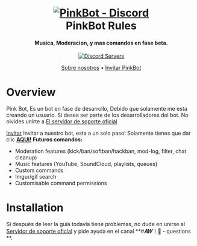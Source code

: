 <h1 align="center">
  <br>
  <a href="https://discord.gg/Q8gygxPd52"><img src="https://i.imgur.com/O61m7PX.png" alt="PinkBot - Discord"></a>
  <br>
 PinkBot Rules
  <br>
</h1>

<h4 align="center">Musica, Moderacion, y mas comandos en fase beta.</h4>

<p align="center">
  <a href="https://discord.gg/Q8gygxPd52">
    <img src="https://discordapp.com/api/guilds/133049272517001216/widget.png?style=shield" alt="Discord Servers">
  </a>
 </p>


<p align="center">
  <a href="#overview">Sobre nosotros</a>
  •
  <a href="#installation">Invitar PinkBot</a>
  
</p>

# Overview
Pink Bot, Es un bot en fase de desarrollo, Debido que solamente me esta creando un usuario.
Si desea ser parte de los desarrolladores del bot.
No olvides unirte a [El servidor de soporte oficial](https://discord.gg/Q8gygxPd52)

[Invitar](#installation) Invitar a nuestro bot, esta a un solo paso! Solamente tienes que dar clic  [**AQUI!**](https://discord.com/oauth2/authorize?client_id=818932421516722237&scope=bot&permissions=2147483647)
**Futuros comandos:**

- Moderation features (kick/ban/softban/hackban, mod-log, filter, chat cleanup)
- Music features (YouTube, SoundCloud, playlists, queues)
- Custom commands
- Imgur/gif search
- Customisable command permissions


# Installation


Si después de leer la guía todavía tiene problemas, no dude en unirse al
[Servidor de soporte oficial](https://discord.gg/red) y pide ayuda en el canal **#𝑨𝑾〡🏁・questions **.



